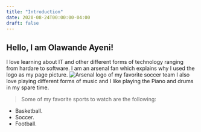 ```yaml
---
title: "Introduction"
date: 2020-08-24T00:00:00-04:00
draft: false
---
```


## Hello, I am Olawande Ayeni!
>
I love learning about IT and other different forms of technology ranging from hardare to software. I am an arsenal fan which explains why I used the  logo as my page picture. ![Arsenal logo of my favorite soccer team](https://vigorous-jones-891bb5.netlify.app/Arsenal.png) 
I also love playing different forms of music and I like playing the Piano and drums in my spare time. 

> Some of my favorite sports to watch are the following:
  * Basketball.
  * Soccer.
  * Football.

